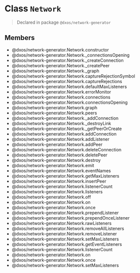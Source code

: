 # Class `Network`
> Declared in package `@dxos/network-generator`

## Members
- @dxos/network-generator.Network.constructor
- @dxos/network-generator.Network._connectionsOpening
- @dxos/network-generator.Network._createConnection
- @dxos/network-generator.Network._createPeer
- @dxos/network-generator.Network._graph
- @dxos/network-generator.Network.captureRejectionSymbol
- @dxos/network-generator.Network.captureRejections
- @dxos/network-generator.Network.defaultMaxListeners
- @dxos/network-generator.Network.errorMonitor
- @dxos/network-generator.Network.connections
- @dxos/network-generator.Network.connectionsOpening
- @dxos/network-generator.Network.graph
- @dxos/network-generator.Network.peers
- @dxos/network-generator.Network._addConnection
- @dxos/network-generator.Network._destroyLink
- @dxos/network-generator.Network._getPeerOrCreate
- @dxos/network-generator.Network.addConnection
- @dxos/network-generator.Network.addListener
- @dxos/network-generator.Network.addPeer
- @dxos/network-generator.Network.deleteConnection
- @dxos/network-generator.Network.deletePeer
- @dxos/network-generator.Network.destroy
- @dxos/network-generator.Network.emit
- @dxos/network-generator.Network.eventNames
- @dxos/network-generator.Network.getMaxListeners
- @dxos/network-generator.Network.insertPeer
- @dxos/network-generator.Network.listenerCount
- @dxos/network-generator.Network.listeners
- @dxos/network-generator.Network.off
- @dxos/network-generator.Network.on
- @dxos/network-generator.Network.once
- @dxos/network-generator.Network.prependListener
- @dxos/network-generator.Network.prependOnceListener
- @dxos/network-generator.Network.rawListeners
- @dxos/network-generator.Network.removeAllListeners
- @dxos/network-generator.Network.removeListener
- @dxos/network-generator.Network.setMaxListeners
- @dxos/network-generator.Network.getEventListeners
- @dxos/network-generator.Network.listenerCount
- @dxos/network-generator.Network.on
- @dxos/network-generator.Network.once
- @dxos/network-generator.Network.setMaxListeners
